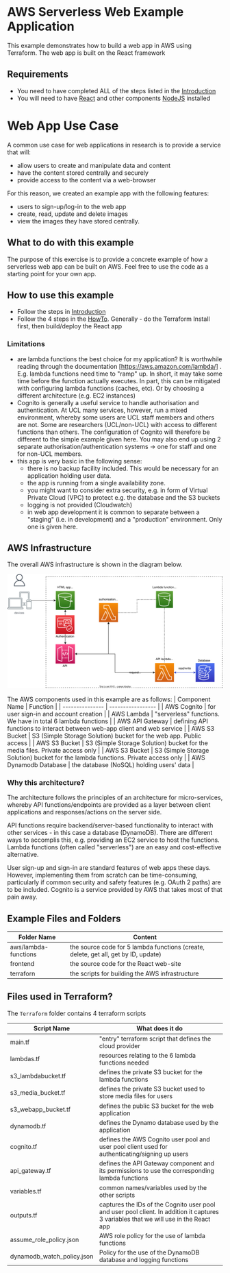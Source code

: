 # AWS Serverless Web Example Application

This example demonstrates how to build a web app in AWS using Terraform.
The web app is built on the React framework 

## Requirements
- You need to have completed ALL of the steps listed in the [Introduction](../Introduction.md)
- You will need to have [React](https://reactjs.org) and other components [NodeJS](https://nodejs.org/en/) installed

# Web App Use Case

A common use case for web applications in research is to provide a service that will:
- allow users to create and manipulate data and content
- have the content stored centrally and securely
- provide access to the content via a web-browser

For this reason, we created an example app with the following features:
- users to sign-up/log-in to the web app
- create, read, update and delete images
- view the images they have stored centrally.

## What to do with this example

The purpose of this exercise is to provide a concrete example of how a serverless web app can be built on AWS.
Feel free to use the code as a starting point for your own app.

## How to use this example
- Follow the steps in [Introduction](../Introduction.md)
- Follow the 4 steps in the [HowTo](./HowTo.md). Generally - do the Terraform Install first, then build/deploy the React app

### Limitations

- are lambda functions the best choice for my application? It is worthwhile reading through the documentation [https://aws.amazon.com/lambda/] . E.g. lambda functions need time to "ramp" up. In short, it may take some time before the function actually executes. In part, this can be mitigated with configuring lambda functions (caches, etc). Or by choosing a different architecture (e.g. EC2 instances)
- Cognito is generally a useful service to handle authorisation and authentication. At UCL many services, however, run a mixed environment, whereby some users are UCL staff members and others are not. Some are researchers (UCL/non-UCL) with access to different functions than others. The configuration of Cognito will therefore be different to the simple example given here. You may also end up using 2 separate authorisation/authentication systems -> one for staff and one for non-UCL members.
- this app is very basic in the following sense:
   - there is no backup facility included. This would be necessary for an application holding user data. 
   - the app is running from a single availability zone. 
   - you might want to consider extra security, e.g. in form of Virtual Private Cloud (VPC) to protect e.g. the database and the S3 buckets
   - logging is not provided (Cloudwatch)
   - in web app development it is common to separate between a "staging" (i.e. in development) and a "production" environment. Only one is given here.

## AWS Infrastructure

The overall AWS infrastructure is shown in the diagram below.

![Serverless App Architecture](./ServerlessApp.svg)

The AWS components used in this example are as follows:
| Component Name | Function |
| --------------- | ----------------- |
| AWS Cognito | for user sign-in and account creation |
| AWS Lambda | "serverless" functions. We have in total 6 lambda functions | 
| AWS API Gateway | defining API functions to interact between web-app client and web service |
| AWS S3 Bucket | S3 (Simple Storage Solution) bucket for the web app. Public access |
| AWS S3 Bucket | S3 (Simple Storage Solution) bucket for the media files. Private access only |
| AWS S3 Bucket | S3 (Simple Storage Solution) bucket for the lambda functions. Private access only |
| AWS Dynamodb Database | the database (NoSQL) holding users' data |

### Why this architecture?
The architecture follows the principles of an architecture for micro-services, whereby API functions/endpoints are provided as a layer between client applications and responses/actions on the server side. 

API functions require backend/server-based functionality to interact with other services - in this case a database (DynamoDB).
There are different ways to accomplis this, e.g. providing an EC2 service to host the functions.
Lambda functions (often called "serverless") are an easy and cost-effective alternative. 

User sign-up and sign-in are standard features of web apps these days. However, implementing them from scratch can be time-consuming, particularly if 
common security and safety features (e.g. OAuth 2 paths) are to be included. Cognito is a service provided by AWS that takes most of that pain away. 


## Example Files and Folders

| Folder Name | Content |
| --------------- | ----------------- |
| aws/lambda-functions | the source code for 5 lambda functions (create, delete, get all, get by ID, update) |
| frontend | the source code for the React web-site |
| terraforn | the scripts for building the AWS infrastructure |

## Files used in Terraform?

The ```Terraform``` folder contains 4 terraform scripts 

| Script Name | What does it do |
| --------------- | ----------------- |
| main.tf | "entry" terraform script that defines the cloud provider |
| lambdas.tf | resources relating to the 6 lambda functions needed |
| s3_lambdabucket.tf | defines the private S3 bucket for the lambda functions |
| s3_media_bucket.tf | defines the private S3 bucket used to store media files for users |
| s3_webapp_bucket.tf | defines the public S3 bucket for the web application |
| dynamodb.tf | defines the Dynamo database used by the application |
| cognito.tf | defines the AWS Cognito user pool and user pool client used for authenticating/signing up users |
| api_gateway.tf | defines the API Gateway component and its permissions to use the corresponding lambda functions | 
| variables.tf | common names/variables used by the other scripts |
| outputs.tf | captures the IDs of the Cognito user pool and user pool client. In addition it captures 3 variables that we will use in the React app |
| assume_role_policy.json | AWS role policy for the use of lambda functions |
| dynamodb_watch_policy.json | Policy for the use of the DynamoDB database and logging functions |

